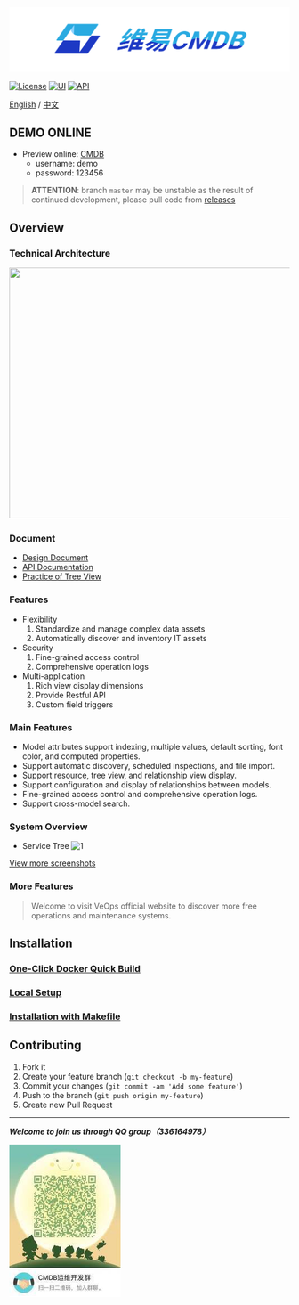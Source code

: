 ![基础资源视图](docs/logo.png)

[![License](https://img.shields.io/badge/License-AGPLv3-brightgreen)](https://github.com/veops/cmdb/blob/master/LICENSE)
[![UI](https://img.shields.io/badge/UI-Ant%20Design%20Pro%20Vue-brightgreen)](https://github.com/sendya/ant-design-pro-vue) 
[![API](https://img.shields.io/badge/API-Flask-brightgreen)](https://github.com/pallets/flask) 


[English](README_en.md) / [中文](README.md)

## DEMO ONLINE
- Preview online: <a href="https://cmdb.veops.cn" target="_blank">CMDB</a>
    - username: demo
    - password: 123456
    
> **ATTENTION**: branch `master` may be unstable as the result of continued development, please pull code from  [releases](https://github.com/veops/cmdb/releases)

Overview
-------------
### Technical Architecture
<img src=docs/view.png width=700 height=450 />

### Document
- <a href="https://zhuanlan.zhihu.com/p/98453732" target="_blank">Design Document</a>
- <a href="https://github.com/veops/cmdb/tree/master/docs" target="_blank">API Documentation</a>
- <a href="https://mp.weixin.qq.com/s/EflmmJ-qdUkddTx2hRt3pA" target="_blank">Practice of Tree View</a>


### Features
- Flexibility
  1. Standardize and manage complex data assets
  2. Automatically discover and inventory IT assets
- Security
  1. Fine-grained access control
  2.  Comprehensive operation logs
- Multi-application
  1. Rich view display dimensions
  2. Provide Restful API
  3. Custom field triggers

### Main Features
- Model attributes support indexing, multiple values, default sorting, font color, and computed properties.
- Support automatic discovery, scheduled inspections, and file import.
- Support resource, tree view, and relationship view display.
- Support configuration and display of relationships between models.
- Fine-grained access control and comprehensive operation logs.
- Support cross-model search.

### System Overview
- Service Tree
![1](docs/0.png "首页展示")

[View more screenshots](docs/screenshot.md)

### More Features
> Welcome to visit VeOps official website to discover more free operations and maintenance systems.

Installation
----
### [One-Click Docker Quick Build](docs/docker_en.md)
### [Local Setup](docs/local_en.md)
### [Installation with Makefile](docs/makefile_en.md)


## Contributing

1. Fork it
1. Create your feature branch (`git checkout -b my-feature`)
1. Commit your changes (`git commit -am 'Add some feature'`)
1. Push to the branch (`git push origin my-feature`)
1. Create new Pull Request

-----
_**Welcome to join us through QQ group（336164978）**_

![QQgroup](docs/qr_code.jpg)
